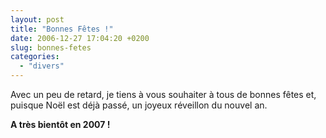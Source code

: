 ```yaml
---
layout: post
title: "Bonnes Fêtes !"
date: 2006-12-27 17:04:20 +0200
slug: bonnes-fetes
categories:
  - "divers"
---
```


Avec un peu de retard, je tiens à vous souhaiter à tous de bonnes fêtes et, puisque Noël est déjà passé, un joyeux réveillon du nouvel an.

**A très bientôt en 2007 !**